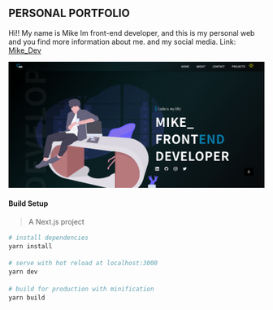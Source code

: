 ## PERSONAL PORTFOLIO

Hi!! My name is Mike Im front-end developer, and this is my personal web and you find more information about me. and my social media. Link: [Mike_Dev]('https://myke-dev.vercel.app/')

![Screenshots](/public/portfolio.png)

#### Build Setup

> A Next.js project

```bash
# install dependencies
yarn install

# serve with hot reload at localhost:3000
yarn dev

# build for production with minification
yarn build
```
